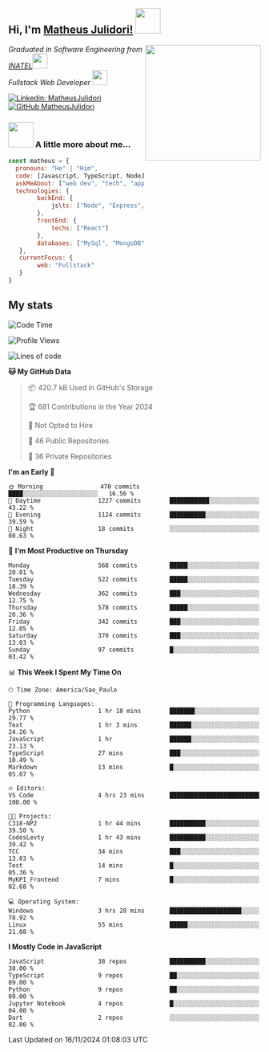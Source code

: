 <h2> Hi, I'm <a href="https://matheusjulidori.github.io" target="_blank">Matheus Julidori!</a> <img src="https://media.giphy.com/media/12oufCB0MyZ1Go/giphy.gif" width="50"></h2>
<img align='right' src="https://media.giphy.com/media/3oKIPnAiaMCws8nOsE/giphy.gif" width="230" height="auto">
<p><em>Graduated in Software Engineering from <a href="http://www.inatel.br" target="_blank">INATEL</a><img src="https://media.giphy.com/media/fYSnHlufseco8Fh93Z/giphy.gif" width="30"></br>
  Fullstack Web Developer <img src="https://media.giphy.com/media/WUlplcMpOCEmTGBtBW/giphy.gif" width="30">
</em></p>

[![Linkedin: MatheusJulidori](https://img.shields.io/badge/-MatheusJulidori-blue?style=flat-square&logo=Linkedin&logoColor=white&link=https://www.linkedin.com/in/MatheusJulidori/)](https://www.linkedin.com/in/MatheusJulidori/)
[![GitHub MatheusJulidori](https://img.shields.io/github/followers/matheusjulidori?label=follow&style=social)](https://github.com/MatheusJulidori)


### <img src="https://media.giphy.com/media/VgCDAzcKvsR6OM0uWg/giphy.gif" width="50"> A little more about me...  

```javascript
const matheus = {
  pronouns: "He" | "Him",
  code: [Javascript, TypeScript, NodeJS, Express, NestJS, React, MySQL, MongoDB, HTML, CSS, Python, Django, PostgreSQL],
  askMeAbout: ["web dev", "tech", "app dev", "games"],
  technologies: {
        backEnd: {
            js\ts: ["Node", "Express", "NestJS"]
        },
        frontEnd: {
            techs: ["React"]
        },
        databases: ["MySql", "MongoDB", "PostgreSQL"],
   },
   currentFocus: {
        web: "Fullstack"
   }
}
```
<h2>My stats</h2>

<!--START_SECTION:waka-->
![Code Time](http://img.shields.io/badge/Code%20Time-710%20hrs%2033%20mins-blue)

![Profile Views](http://img.shields.io/badge/Profile%20Views-0-blue)

![Lines of code](https://img.shields.io/badge/From%20Hello%20World%20I%27ve%20Written-7.1%20million%20lines%20of%20code-blue)

**🐱 My GitHub Data** 

> 📦 420.7 kB Used in GitHub's Storage 
 > 
> 🏆 681 Contributions in the Year 2024
 > 
> 🚫 Not Opted to Hire
 > 
> 📜 46 Public Repositories 
 > 
> 🔑 36 Private Repositories 
 > 
**I'm an Early 🐤** 

```text
🌞 Morning                470 commits         ████░░░░░░░░░░░░░░░░░░░░░   16.56 % 
🌆 Daytime                1227 commits        ███████████░░░░░░░░░░░░░░   43.22 % 
🌃 Evening                1124 commits        ██████████░░░░░░░░░░░░░░░   39.59 % 
🌙 Night                  18 commits          ░░░░░░░░░░░░░░░░░░░░░░░░░   00.63 % 
```
📅 **I'm Most Productive on Thursday** 

```text
Monday                   568 commits         █████░░░░░░░░░░░░░░░░░░░░   20.01 % 
Tuesday                  522 commits         █████░░░░░░░░░░░░░░░░░░░░   18.39 % 
Wednesday                362 commits         ███░░░░░░░░░░░░░░░░░░░░░░   12.75 % 
Thursday                 578 commits         █████░░░░░░░░░░░░░░░░░░░░   20.36 % 
Friday                   342 commits         ███░░░░░░░░░░░░░░░░░░░░░░   12.05 % 
Saturday                 370 commits         ███░░░░░░░░░░░░░░░░░░░░░░   13.03 % 
Sunday                   97 commits          █░░░░░░░░░░░░░░░░░░░░░░░░   03.42 % 
```


📊 **This Week I Spent My Time On** 

```text
🕑︎ Time Zone: America/Sao_Paulo

💬 Programming Languages: 
Python                   1 hr 18 mins        ███████░░░░░░░░░░░░░░░░░░   29.77 % 
Text                     1 hr 3 mins         ██████░░░░░░░░░░░░░░░░░░░   24.26 % 
JavaScript               1 hr                ██████░░░░░░░░░░░░░░░░░░░   23.13 % 
TypeScript               27 mins             ███░░░░░░░░░░░░░░░░░░░░░░   10.49 % 
Markdown                 13 mins             █░░░░░░░░░░░░░░░░░░░░░░░░   05.07 % 

🔥 Editors: 
VS Code                  4 hrs 23 mins       █████████████████████████   100.00 % 

🐱‍💻 Projects: 
C318-NP2                 1 hr 44 mins        ██████████░░░░░░░░░░░░░░░   39.50 % 
CodesLevty               1 hr 43 mins        ██████████░░░░░░░░░░░░░░░   39.42 % 
TCC                      34 mins             ███░░░░░░░░░░░░░░░░░░░░░░   13.03 % 
Test                     14 mins             █░░░░░░░░░░░░░░░░░░░░░░░░   05.36 % 
MyKPI_Frontend           7 mins              █░░░░░░░░░░░░░░░░░░░░░░░░   02.68 % 

💻 Operating System: 
Windows                  3 hrs 28 mins       ████████████████████░░░░░   78.92 % 
Linux                    55 mins             █████░░░░░░░░░░░░░░░░░░░░   21.08 % 
```

**I Mostly Code in JavaScript** 

```text
JavaScript               38 repos            ██████████░░░░░░░░░░░░░░░   38.00 % 
TypeScript               9 repos             ██░░░░░░░░░░░░░░░░░░░░░░░   09.00 % 
Python                   9 repos             ██░░░░░░░░░░░░░░░░░░░░░░░   09.00 % 
Jupyter Notebook         4 repos             █░░░░░░░░░░░░░░░░░░░░░░░░   04.00 % 
Dart                     2 repos             ░░░░░░░░░░░░░░░░░░░░░░░░░   02.00 % 
```




 Last Updated on 16/11/2024 01:08:03 UTC
<!--END_SECTION:waka-->
